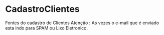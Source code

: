 # CadastroClientes
Fontes do cadastro de Clientes
Atenção : As vezes o e-mail que é enviado esta indo para SPAM ou Lixo Eletronico.
